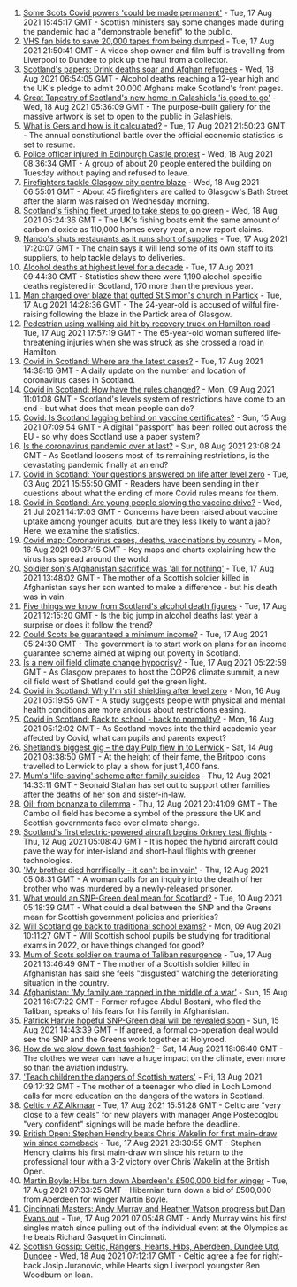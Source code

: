 1. [Some Scots Covid powers 'could be made permanent'](https://www.bbc.co.uk/news/uk-scotland-scotland-politics-58244323) - Tue, 17 Aug 2021 15:45:17 GMT - Scottish ministers say some changes made during the pandemic had a "demonstrable benefit" to the public.
2. [VHS fan bids to save 20,000 tapes from being dumped](https://www.bbc.co.uk/news/uk-scotland-tayside-central-58249498) - Tue, 17 Aug 2021 21:50:41 GMT - A video shop owner and film buff is travelling from Liverpool to Dundee to pick up the haul from a collector.
3. [Scotland's papers: Drink deaths soar and Afghan refugees](https://www.bbc.co.uk/news/uk-scotland-58252487) - Wed, 18 Aug 2021 06:54:05 GMT - Alcohol deaths reaching a 12-year high and the UK's pledge to admit 20,000 Afghans make Scotland's front pages.
4. [Great Tapestry of Scotland's new home in Galashiels 'is good to go'](https://www.bbc.co.uk/news/uk-scotland-south-scotland-58243138) - Wed, 18 Aug 2021 05:36:09 GMT - The purpose-built gallery for the massive artwork is set to open to the public in Galashiels.
5. [What is Gers and how is it calculated?](https://www.bbc.co.uk/news/uk-scotland-45271076) - Tue, 17 Aug 2021 21:50:23 GMT - The annual constitutional battle over the official economic statistics is set to resume.
6. [Police officer injured in Edinburgh Castle protest](https://www.bbc.co.uk/news/uk-scotland-edinburgh-east-fife-58254322) - Wed, 18 Aug 2021 08:36:34 GMT - A group of about 20 people entered the building on Tuesday without paying and refused to leave.
7. [Firefighters tackle Glasgow city centre blaze](https://www.bbc.co.uk/news/uk-scotland-glasgow-west-58254321) - Wed, 18 Aug 2021 06:55:01 GMT - About 45 firefighters are called to Glasgow's Bath Street after the alarm was raised on Wednesday morning.
8. [Scotland's fishing fleet urged to take steps to go green](https://www.bbc.co.uk/news/uk-scotland-58246143) - Wed, 18 Aug 2021 05:24:36 GMT - The UK's fishing boats emit the same amount of carbon dioxide as 110,000 homes every year, a new report claims.
9. [Nando's shuts restaurants as it runs short of supplies](https://www.bbc.co.uk/news/business-58249337) - Tue, 17 Aug 2021 17:20:07 GMT - The chain says it will lend some of its own staff to its suppliers, to help tackle delays to deliveries.
10. [Alcohol deaths at highest level for a decade](https://www.bbc.co.uk/news/uk-scotland-58243168) - Tue, 17 Aug 2021 09:44:30 GMT - Statistics show there were 1,190 alcohol-specific deaths registered in Scotland, 170 more than the previous year.
11. [Man charged over blaze that gutted St Simon's church in Partick](https://www.bbc.co.uk/news/uk-scotland-glasgow-west-58246158) - Tue, 17 Aug 2021 14:28:36 GMT - The 24-year-old is accused of wilful fire-raising following the blaze in the Partick area of Glasgow.
12. [Pedestrian using walking aid hit by recovery truck on Hamilton road](https://www.bbc.co.uk/news/uk-scotland-glasgow-west-58251161) - Tue, 17 Aug 2021 17:57:19 GMT - The 65-year-old woman suffered life-threatening injuries when she was struck as she crossed a road in Hamilton.
13. [Covid in Scotland: Where are the latest cases?](https://www.bbc.co.uk/news/uk-scotland-53511877) - Tue, 17 Aug 2021 14:38:16 GMT - A daily update on the number and location of coronavirus cases in Scotland.
14. [Covid in Scotland: How have the rules changed?](https://www.bbc.co.uk/news/uk-scotland-53166816) - Mon, 09 Aug 2021 11:01:08 GMT - Scotland's levels system of restrictions have come to an end - but what does that mean people can do?
15. [Covid: Is Scotland lagging behind on vaccine certificates?](https://www.bbc.co.uk/news/uk-scotland-57519070) - Sun, 15 Aug 2021 07:09:54 GMT - A digital "passport" has been rolled out across the EU - so why does Scotland use a paper system?
16. [Is the coronavirus pandemic over at last?](https://www.bbc.co.uk/news/uk-scotland-58112939) - Sun, 08 Aug 2021 23:08:24 GMT - As Scotland loosens most of its remaining restrictions, is the devastating pandemic finally at an end?
17. [Covid in Scotland: Your questions answered on life after level zero](https://www.bbc.co.uk/news/uk-scotland-58071989) - Tue, 03 Aug 2021 15:55:50 GMT - Readers have been sending in their questions about what the ending of more Covid rules means for them.
18. [Covid in Scotland: Are young people slowing the vaccine drive?](https://www.bbc.co.uk/news/uk-scotland-57915106) - Wed, 21 Jul 2021 14:17:03 GMT - Concerns have been raised about vaccine uptake among younger adults, but are they less likely to want a jab? Here, we examine the statistics.
19. [Covid map: Coronavirus cases, deaths, vaccinations by country](https://www.bbc.co.uk/news/world-51235105) - Mon, 16 Aug 2021 09:37:15 GMT - Key maps and charts explaining how the virus has spread around the world.
20. [Soldier son's Afghanistan sacrifice was 'all for nothing'](https://www.bbc.co.uk/news/uk-scotland-north-east-orkney-shetland-58241459) - Tue, 17 Aug 2021 13:48:02 GMT - The mother of a Scottish soldier killed in Afghanistan says her son wanted to make a difference - but his death was in vain.
21. [Five things we know from Scotland's alcohol death figures](https://www.bbc.co.uk/news/uk-scotland-58243861) - Tue, 17 Aug 2021 12:15:20 GMT - Is the big jump in alcohol deaths last year a surprise or does it follow the trend?
22. [Could Scots be guaranteed a minimum income?](https://www.bbc.co.uk/news/uk-scotland-scotland-politics-58230375) - Tue, 17 Aug 2021 05:24:30 GMT - The government is to start work on plans for an income guarantee scheme aimed at wiping out poverty in Scotland.
23. [Is a new oil field climate change hypocrisy?](https://www.bbc.co.uk/news/uk-scotland-57762927) - Tue, 17 Aug 2021 05:22:59 GMT - As Glasgow prepares to host the COP26 climate summit, a new oil field west of Shetland could get the green light.
24. [Covid in Scotland: Why I'm still shielding after level zero](https://www.bbc.co.uk/news/uk-scotland-highlands-islands-58223749) - Mon, 16 Aug 2021 05:19:55 GMT - A study suggests people with physical and mental health conditions are more anxious about restrictions easing.
25. [Covid in Scotland: Back to school - back to normality?](https://www.bbc.co.uk/news/uk-scotland-58214870) - Mon, 16 Aug 2021 05:12:02 GMT - As Scotland moves into the third academic year affected by Covid, what can pupils and parents expect?
26. [Shetland’s biggest gig – the day Pulp flew in to Lerwick](https://www.bbc.co.uk/news/uk-scotland-north-east-orkney-shetland-57599869) - Sat, 14 Aug 2021 08:38:50 GMT - At the height of their fame, the Britpop icons travelled to Lerwick to play a show for just 1,400 fans.
27. [Mum's 'life-saving' scheme after family suicides](https://www.bbc.co.uk/news/uk-scotland-58185754) - Thu, 12 Aug 2021 14:33:11 GMT - Seonaid Stallan has set out to support other families after the deaths of her son and sister-in-law.
28. [Oil: from bonanza to dilemma](https://www.bbc.co.uk/news/uk-scotland-scotland-business-58195442) - Thu, 12 Aug 2021 20:41:09 GMT - The Cambo oil field has become a symbol of the pressure the UK and Scottish governments face over climate change.
29. [Scotland's first electric-powered aircraft begins Orkney test flights](https://www.bbc.co.uk/news/uk-scotland-north-east-orkney-shetland-58177865) - Thu, 12 Aug 2021 05:08:40 GMT - It is hoped the hybrid aircraft could pave the way for inter-island and short-haul flights with greener technologies.
30. ['My brother died horrifically - it can't be in vain'](https://www.bbc.co.uk/news/uk-scotland-north-east-orkney-shetland-58177868) - Thu, 12 Aug 2021 05:08:31 GMT - A woman calls for an inquiry into the death of her brother who was murdered by a newly-released prisoner.
31. [What would an SNP-Green deal mean for Scotland?](https://www.bbc.co.uk/news/uk-scotland-scotland-politics-58143753) - Tue, 10 Aug 2021 05:18:39 GMT - What could a deal between the SNP and the Greens mean for Scottish government policies and priorities?
32. [Will Scotland go back to traditional school exams?](https://www.bbc.co.uk/news/uk-scotland-58139111) - Mon, 09 Aug 2021 10:11:27 GMT - Will Scottish school pupils be studying for traditional exams in 2022, or have things changed for good?
33. [Mum of Scots soldier on trauma of Taliban resurgence](https://www.bbc.co.uk/news/uk-scotland-58247951) - Tue, 17 Aug 2021 13:46:49 GMT - The mother of a Scottish soldier killed in Afghanistan has said she feels "disgusted" watching the deteriorating situation in the country.
34. [Afghanistan: ‘My family are trapped in the middle of a war’](https://www.bbc.co.uk/news/uk-scotland-58224887) - Sun, 15 Aug 2021 16:07:22 GMT - Former refugee Abdul Bostani, who fled the Taliban, speaks of his fears for his family in Afghanistan.
35. [Patrick Harvie hopeful SNP-Green deal will be revealed soon](https://www.bbc.co.uk/news/uk-scotland-58224149) - Sun, 15 Aug 2021 14:43:39 GMT - If agreed, a formal co-operation deal would see the SNP and the Greens work together at Holyrood.
36. [How do we slow down fast fashion?](https://www.bbc.co.uk/news/uk-scotland-58216479) - Sat, 14 Aug 2021 18:06:40 GMT - The clothes we wear can have a huge impact on the climate, even more so than the aviation industry.
37. ['Teach children the dangers of Scottish waters'](https://www.bbc.co.uk/news/uk-scotland-58199582) - Fri, 13 Aug 2021 09:17:32 GMT - The mother of a teenager who died in Loch Lomond calls for more education on the dangers of the waters in Scotland.
38. [Celtic v AZ Alkmaar](https://www.bbc.co.uk/sport/football/58215272) - Tue, 17 Aug 2021 15:51:28 GMT - Celtic are "very close to a few deals" for new players with manager Ange Postecoglou "very confident" signings will be made before the deadline.
39. [British Open: Stephen Hendry beats Chris Wakelin for first main-draw win since comeback](https://www.bbc.co.uk/sport/snooker/58249638) - Tue, 17 Aug 2021 23:30:55 GMT - Stephen Hendry claims his first main-draw win since his return to the professional tour with a 3-2 victory over Chris Wakelin at the British Open.
40. [Martin Boyle: Hibs turn down Aberdeen's £500,000 bid for winger](https://www.bbc.co.uk/sport/football/58241478) - Tue, 17 Aug 2021 07:33:25 GMT - Hibernian turn down a bid of £500,000 from Aberdeen for winger Martin Boyle.
41. [Cincinnati Masters: Andy Murray and Heather Watson progress but Dan Evans out](https://www.bbc.co.uk/sport/tennis/58241193) - Tue, 17 Aug 2021 07:05:48 GMT - Andy Murray wins his first singles match since pulling out of the individual event at the Olympics as he beats Richard Gasquet in Cincinnati.
42. [Scottish Gossip: Celtic, Rangers, Hearts, Hibs, Aberdeen, Dundee Utd, Dundee](https://www.bbc.co.uk/sport/football/58252106) - Wed, 18 Aug 2021 07:12:17 GMT - Celtic agree a fee for right-back Josip Juranovic, while Hearts sign Liverpool youngster Ben Woodburn on loan.
